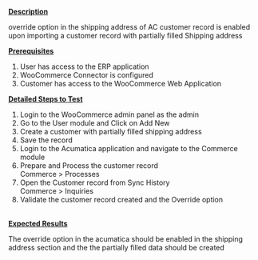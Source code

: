 
<p><u><strong>Description</strong></u></p>
<p>override option in the shipping address of AC customer record is enabled upon importing a customer record with partially filled Shipping address</p>
<p><u><strong>Prerequisites</strong></u></p>
<ol>
<li>User has access to the ERP application</li>
<li>WooCommerce Connector is configured</li>
<li>Customer has access to the WooCommerce Web Application</li></ol>
<p><u><strong>Detailed Steps to Test</strong></u></p>
<ol>
<li>Login to the WooCommerce admin panel as the admin</li>
<li>Go to the User module and Click on Add New&nbsp;</li>
<li>Create a customer with partially filled shipping address</li>
<li>Save the record</li>
<li>Login to the Acumatica application and navigate to the Commerce module</li>
<li>Prepare and Process the customer record<br />Commerce &gt; Processes</li>
<li>Open the Customer record from Sync History<br />Commerce &gt; Inquiries</li>
<li>Validate the customer record created and the Override option<br /><br /></li></ol>
<p><u><strong>Expected Results</strong></u></p>
<p>The override option in the acumatica should be enabled in the shipping address section and the the partially filled data should be created</p>
